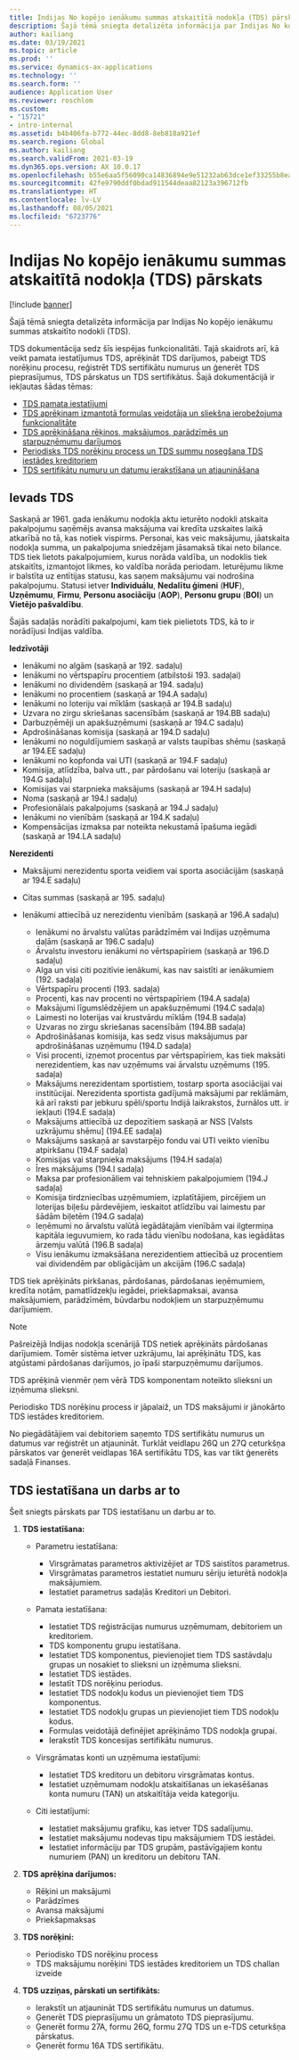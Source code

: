 ```yaml
---
title: Indijas No kopējo ienākumu summas atskaitītā nodokļa (TDS) pārskats
description: Šajā tēmā sniegta detalizēta informācija par Indijas No kopējo ienākumu summas atskaitīto nodokli (TDS). TDS dokumentācija sedz šīs iespējas funkcionalitāti.
author: kailiang
ms.date: 03/19/2021
ms.topic: article
ms.prod: ''
ms.service: dynamics-ax-applications
ms.technology: ''
ms.search.form: ''
audience: Application User
ms.reviewer: roschlom
ms.custom:
- "15721"
- intro-internal
ms.assetid: b4b406fa-b772-44ec-8dd8-8eb818a921ef
ms.search.region: Global
ms.author: kailiang
ms.search.validFrom: 2021-03-19
ms.dyn365.ops.version: AX 10.0.17
ms.openlocfilehash: b55e6aa5f56090ca14836894e9e51232ab63dce1ef33255b8eac1170404190c9
ms.sourcegitcommit: 42fe9790ddf0bdad911544deaa82123a396712fb
ms.translationtype: HT
ms.contentlocale: lv-LV
ms.lasthandoff: 08/05/2021
ms.locfileid: "6723776"
---
```

# <a name="indian-tax-deducted-at-source-tds-overview"></a>Indijas No kopējo ienākumu summas atskaitītā nodokļa (TDS) pārskats

[!include [banner](../includes/banner.md)]

Šajā tēmā sniegta detalizēta informācija par Indijas No kopējo ienākumu summas atskaitīto nodokli (TDS).

TDS dokumentācija sedz šīs iespējas funkcionalitāti. Tajā skaidrots arī, kā veikt pamata iestatījumus TDS, aprēķināt TDS darījumos, pabeigt TDS norēķinu procesu, reģistrēt TDS sertifikātu numurus un ģenerēt TDS pieprasījumus, TDS pārskatus un TDS sertifikātus. Šajā dokumentācijā ir iekļautas šādas tēmas:

- [TDS pamata iestatījumi](apac-ind-TDS-TDS-ledger-accounts-setup.md)
- [TDS aprēķinam izmantotā formulas veidotāja un sliekšņa ierobežojuma funkcionalitāte](apac-ind-TDS-Formula-designer.md)
- [TDS aprēķināšana rēķinos, maksājumos, parādzīmēs un starpuzņēmumu darījumos](apac-ind-TDS-Calculate-TDS-on-invoices-using-journals.md)
- [Periodisks TDS norēķinu process un TDS summu nosegšana TDS iestādes kreditoriem](apac-ind-TDS-Run-the-periodic-TDS-settlement-process.md)
- [TDS sertifikātu numuru un datumu ierakstīšana un atjaunināšana](apac-ind-TDS-Record-TDS-concession-certificate-numbers.md)

## <a name="introduction-to-tds"></a>Ievads TDS

Saskaņā ar 1961. gada ienākumu nodokļa aktu ieturēto nodokli atskaita pakalpojumu saņēmējs avansa maksājuma vai kredīta uzskaites laikā atkarībā no tā, kas notiek vispirms. Personai, kas veic maksājumu, jāatskaita nodokļa summa, un pakalpojuma sniedzējam jāsamaksā tikai neto bilance. TDS tiek lietots pakalpojumiem, kurus norāda valdība, un nodoklis tiek atskaitīts, izmantojot likmes, ko valdība norāda periodam. Ieturējumu likme ir balstīta uz entītijas statusu, kas saņem maksājumu vai nodrošina pakalpojumu. Statusi ietver **Individuālu**, **Nedalītu ģimeni** (**HUF**), **Uzņēmumu**, **Firmu**, **Personu asociāciju** (**AOP**), **Personu grupu** (**BOI**) un **Vietējo pašvaldību**.

Šajās sadaļās norādīti pakalpojumi, kam tiek pielietots TDS, kā to ir norādījusi Indijas valdība.

**Iedzīvotāji**

- Ienākumi no algām (saskaņā ar 192. sadaļu)
- Ienākumi no vērtspapīru procentiem (atbilstoši 193. sadaļai)
- Ienākumi no dividendēm (saskaņā ar 194. sadaļu)
- Ienākumi no procentiem (saskaņā ar 194.A sadaļu)
- Ienākumi no loteriju vai mīklām (saskaņā ar 194.B sadaļu)
- Uzvara no zirgu skriešanas sacensībām (saskaņā ar 194.BB sadaļu)
- Darbuzņēmēji un apakšuzņēmumi (saskaņā ar 194.C sadaļu)
- Apdrošināšanas komisija (saskaņā ar 194.D sadaļu)
- Ienākumi no noguldījumiem saskaņā ar valsts taupības shēmu (saskaņā ar 194.EE sadaļu)
- Ienākumi no kopfonda vai UTI (saskaņā ar 194.F sadaļu)
- Komisija, atlīdzība, balva utt., par pārdošanu vai loteriju (saskaņā ar 194.G sadaļu)
- Komisijas vai starpnieka maksājums (saskaņā ar 194.H sadaļu)
- Noma (saskaņā ar 194.I sadaļu)
- Profesionālais pakalpojums (saskaņā ar 194.J sadaļu)
- Ienākumi no vienībām (saskaņā ar 194.K sadaļu)
- Kompensācijas izmaksa par noteikta nekustamā īpašuma iegādi (saskaņā ar 194.LA sadaļu)

**Nerezidenti**

- Maksājumi nerezidentu sporta veidiem vai sporta asociācijām (saskaņā ar 194.E sadaļu)
- Citas summas (saskaņā ar 195. sadaļu)
- Ienākumi attiecībā uz nerezidentu vienībām (saskaņā ar 196.A sadaļu)

    - Ienākumi no ārvalstu valūtas parādzīmēm vai Indijas uzņēmuma daļām (saskaņā ar 196.C sadaļu)
    - Ārvalstu investoru ienākumi no vērtspapīriem (saskaņā ar 196.D sadaļu)
    - Alga un visi citi pozitīvie ienākumi, kas nav saistīti ar ienākumiem (192. sadaļa)
    - Vērtspapīru procenti (193. sadaļa)
    - Procenti, kas nav procenti no vērtspapīriem (194.A sadaļa)
    - Maksājumi līgumslēdzējiem un apakšuzņēmumi (194.C sadaļa)
    - Laimesti no loterijas vai krustvārdu mīklām (194.B sadaļa)
    - Uzvaras no zirgu skriešanas sacensībām (194.BB sadaļa)
    - Apdrošināšanas komisija, kas sedz visus maksājumus par apdrošināšanas uzņēmumu (194.D sadaļa)
    - Visi procenti, izņemot procentus par vērtspapīriem, kas tiek maksāti nerezidentiem, kas nav uzņēmums vai ārvalstu uzņēmums (195. sadaļa)
    - Maksājums nerezidentam sportistiem, tostarp sporta asociācijai vai institūcijai. Nerezidenta sportista gadījumā maksājumi par reklāmām, kā arī raksti par jebkuru spēli/sportu Indijā laikrakstos, žurnālos utt. ir iekļauti (194.E sadaļa)
    - Maksājums attiecībā uz depozītiem saskaņā ar NSS \[Valsts uzkrājumu shēmu\] (194.EE sadaļa)
    - Maksājums saskaņā ar savstarpējo fondu vai UTI veikto vienību atpirkšanu (194.F sadaļa)
    - Komisijas vai starpnieka maksājums (194.H sadaļa)
    - Īres maksājums (194.I sadaļa)
    - Maksa par profesionāliem vai tehniskiem pakalpojumiem (194.J sadaļa)
    - Komisija tirdzniecības uzņēmumiem, izplatītājiem, pircējiem un loterijas biļešu pārdevējiem, ieskaitot atlīdzību vai laimestu par šādām biļetēm (194.G sadaļa)
    - Ieņēmumi no ārvalstu valūtā iegādātajām vienībām vai ilgtermiņa kapitāla ieguvumiem, ko rada tādu vienību nodošana, kas iegādātas ārzemju valūtā (196.B sadaļa)
    - Visu ienākumu izmaksāšana nerezidentiem attiecībā uz procentiem vai dividendēm par obligācijām un akcijām (196.C sadaļa)

TDS tiek aprēķināts pirkšanas, pārdošanas, pārdošanas ieņēmumiem, kredīta notām, pamatlīdzekļu iegādei, priekšapmaksai, avansa maksājumiem, parādzīmēm, būvdarbu nodokļiem un starpuzņēmumu darījumiem.

> [!NOTE]
> Pašreizējā Indijas nodokļa scenārijā TDS netiek aprēķināts pārdošanas darījumiem. Tomēr sistēma ietver uzkrājumu, lai aprēķinātu TDS, kas atgūstami pārdošanas darījumos, jo īpaši starpuzņēmumu darījumos.

TDS aprēķinā vienmēr ņem vērā TDS komponentam noteikto slieksni un izņēmuma slieksni.

Periodisko TDS norēķinu process ir jāpalaiž, un TDS maksājumi ir jānokārto TDS iestādes kreditoriem.

No piegādātājiem vai debitoriem saņemto TDS sertifikātu numurus un datumus var reģistrēt un atjaunināt. Turklāt veidlapu 26Q un 27Q ceturkšņa pārskatos var ģenerēt veidlapas 16A sertifikātu TDS, kas var tikt ģenerēts sadaļā Finanses.

## <a name="setting-up-and-working-with-tds"></a>TDS iestatīšana un darbs ar to

Šeit sniegts pārskats par TDS iestatīšanu un darbu ar to.

1. **TDS iestatīšana:**

    - Parametru iestatīšana:

        - Virsgrāmatas parametros aktivizējiet ar TDS saistītos parametrus.
        - Virsgrāmatas parametros iestatiet numuru sēriju ieturētā nodokļa maksājumiem.
        - Iestatiet parametrus sadaļās Kreditori un Debitori.

    - Pamata iestatīšana:

        - Iestatiet TDS reģistrācijas numurus uzņēmumam, debitoriem un kreditoriem.
        - TDS komponentu grupu iestatīšana.
        - Iestatiet TDS komponentus, pievienojiet tiem TDS sastāvdaļu grupas un nosakiet to slieksni un izņēmuma slieksni.
        - Iestatiet TDS iestādes.
        - Iestatīt TDS norēķinu periodus.
        - Iestatiet TDS nodokļu kodus un pievienojiet tiem TDS komponentus.
        - Iestatiet TDS nodokļu grupas un pievienojiet tiem TDS nodokļu kodus.
        - Formulas veidotājā definējiet aprēķināmo TDS nodokļa grupai.
        - Ierakstīt TDS koncesijas sertifikātu numurus.

    - Virsgrāmatas konti un uzņēmuma iestatījumi:

        - Iestatiet TDS kreditoru un debitoru virsgrāmatas kontus.
        - Iestatiet uzņēmumam nodokļu atskaitīšanas un iekasēšanas konta numuru (TAN) un atskaitītāja veida kategoriju.

    - Citi iestatījumi:

        - Iestatiet maksājumu grafiku, kas ietver TDS sadalījumu.
        - Iestatiet maksājumu nodevas tipu maksājumiem TDS iestādei.
        - Iestatiet informāciju par TDS grupām, pastāvīgajiem kontu numuriem (PAN) un kreditoru un debitoru TAN.

2. **TDS aprēķina darījumos:**

    - Rēķini un maksājumi
    - Parādzīmes
    - Avansa maksājumi
    - Priekšapmaksas

3. **TDS norēķini:**

    - Periodisko TDS norēķinu process
    - TDS maksājumu norēķini TDS iestādes kreditoriem un TDS challan izveide

4. **TDS uzziņas, pārskati un sertifikāts:**

    - Ierakstīt un atjaunināt TDS sertifikātu numurus un datumus.
    - Ģenerēt TDS pieprasījumu un grāmatoto TDS pieprasījumu.
    - Ģenerēt formu 27A, formu 26Q, formu 27Q TDS un e-TDS ceturkšņa pārskatus.
    - Ģenerēt formu 16A TDS sertifikātu.
